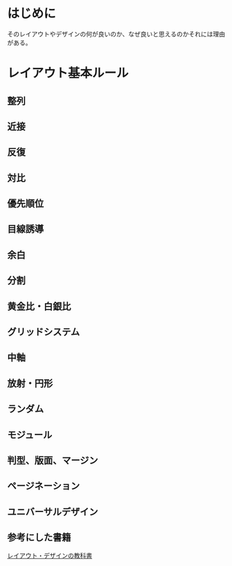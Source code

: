 # はじめに

そのレイアウトやデザインの何が良いのか、なぜ良いと思えるのかそれには理由がある。

# レイアウト基本ルール

## 整列

## 近接

## 反復


## 対比


## 優先順位


## 目線誘導


## 余白

## 分割

## 黄金比・白銀比

## グリッドシステム

## 中軸

## 放射・円形

## ランダム

## モジュール

## 判型、版面、マージン

## ページネーション

## ユニバーサルデザイン

## 参考にした書籍
[レイアウト・デザインの教科書](https://www.amazon.co.jp/%E3%83%AC%E3%82%A4%E3%82%A2%E3%82%A6%E3%83%88%E3%83%BB%E3%83%87%E3%82%B6%E3%82%A4%E3%83%B3%E3%81%AE%E6%95%99%E7%A7%91%E6%9B%B8-%E7%B1%B3%E5%80%89-%E6%98%8E%E7%94%B7/dp/4797397314)

